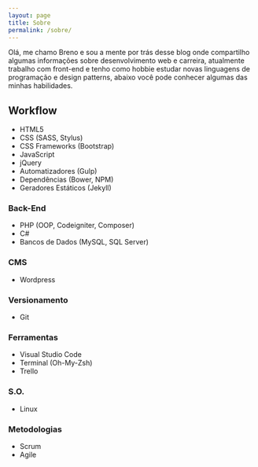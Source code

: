 ```yaml
---
layout: page
title: Sobre
permalink: /sobre/
---
```


Olá, me chamo Breno e sou a mente por trás desse blog onde compartilho algumas informações sobre desenvolvimento web e carreira, atualmente trabalho com front-end e tenho como hobbie estudar novas linguagens de programação e design patterns, abaixo você pode conhecer algumas das minhas habilidades.

##  Workflow

- HTML5
- CSS (SASS, Stylus)
- CSS Frameworks (Bootstrap)
- JavaScript
- jQuery
- Automatizadores (Gulp)
- Dependências (Bower, NPM)
- Geradores Estáticos (Jekyll)

### Back-End

- PHP (OOP, Codeigniter, Composer)
- C#
- Bancos de Dados (MySQL, SQL Server)

### CMS

- Wordpress

### Versionamento

- Git

### Ferramentas

- Visual Studio Code
- Terminal (Oh-My-Zsh)
- Trello

### S.O.

- Linux

### Metodologias

- Scrum
- Agile